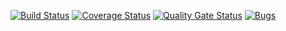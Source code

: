 [![Build Status](https://travis-ci.com/kuuselaaaaa/laboratory_work2.svg?branch=main)](https://travis-ci.com/kuuselaaaaa/laboratory_work2)
[![Coverage Status](https://coveralls.io/repos/github/kuuselaaaaa/laboratory_work2/badge.svg?branch=main)](https://coveralls.io/github/kuuselaaaaa/laboratory_work2?branch=main)
[![Quality Gate Status](https://sonarcloud.io/api/project_badges/measure?project=kuuselaaaaa_laboratory_work2&metric=alert_status)](https://sonarcloud.io/dashboard?id=kuuselaaaaa_laboratory_work2)
[![Bugs](https://sonarcloud.io/api/project_badges/measure?project=kuuselaaaaa_laboratory_work2&metric=bugs)](https://sonarcloud.io/dashboard?id=kuuselaaaaa_laboratory_work2)
